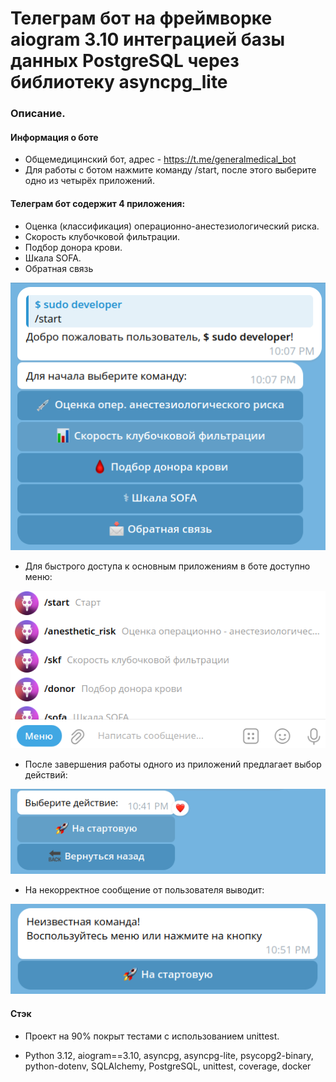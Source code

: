 # Телеграм бот на фреймворке aiogram 3.10  интеграцией базы данных PostgreSQL через библиотеку asyncpg_lite


### Описание.

#### Информация о боте
 
 - Oбщемедицинский бот, адрес - https://t.me/generalmedical_bot
 - Для работы с ботом нажмите команду /start, после этого выберите одно из четырёх приложений.
  
#### Телеграм бот содержит 4 приложения:
 - Оценка (классификация) операционно-анестезиологический риска.
 - Cкорость клубочковой фильтрации.
 - Подбор донора крови.
 - Шкала SOFA.
 - Обратная связь

  ![img.png](img.png)


  - Для быстрого доступа к основным приложениям в боте доступно меню:

  ![img_1.png](img_1.png)


  - После завершения работы одного из приложений предлагает выбор действий:
  
  ![img_2.png](img_2.png)

  - На некорректное сообщение от пользователя выводит:
  
  ![img_3.png](img_3.png)


#### Стэк
- Проект на 90% покрыт тестами с использованием unittest.

- Python 3.12, aiogram==3.10, asyncpg, asyncpg-lite, psycopg2-binary, python-dotenv, SQLAlchemy,
  PostgreSQL, unittest, coverage, docker

